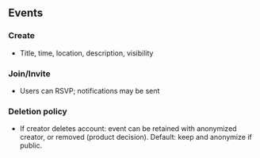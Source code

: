 ## Events

### Create
- Title, time, location, description, visibility

### Join/Invite
- Users can RSVP; notifications may be sent

### Deletion policy
- If creator deletes account: event can be retained with anonymized creator, or removed (product decision). Default: keep and anonymize if public. 